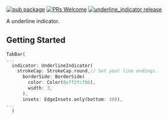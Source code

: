 [![pub package](https://img.shields.io/pub/v/underline_indicator.svg)](https://pub.dartlang.org/packages/underline_indicator)
[ ![PRs Welcome](https://img.shields.io/badge/PRs-Welcome-brightgreen.svg)](https://github.com/crazycodeboy/underline_indicator/pulls)
[ ![underline_indicator release](https://img.shields.io/github/release/crazycodeboy/underline_indicator.svg?maxAge=2592000?style=flat-square)](https://github.com/crazycodeboy/underline_indicator/releases)


A underline indicator.

## Getting Started

```dart
TabBar(
...
  indicator: UnderlineIndicator(
    strokeCap: StrokeCap.round,// Set your line endings.
      borderSide: BorderSide(
        color: Color(0xff2fcfbb),
        width: 3,
      ),
      insets: EdgeInsets.only(bottom: 10)),
...
  )
```
